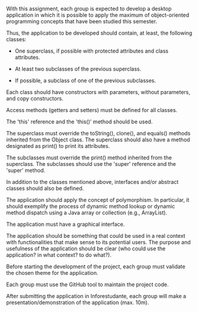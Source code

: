 	
With this assignment, each group is expected to develop a desktop application in which it is possible to apply the maximum of object-oriented programming concepts that have been studied this semester.

Thus, the application to be developed should contain, at least, the following classes:

- One superclass, if possible with protected attributes and class attributes.

- At least two subclasses of the previous superclass.

- If possible, a subclass of one of the previous subclasses.

Each class should have constructors with parameters, without parameters, and copy constructors.

Access methods (getters and setters) must be defined for all classes.

The 'this' reference and the 'this()' method should be used.

The superclass must override the toString(), clone(), and equals() methods inherited from the Object class. The superclass should also have a method designated as print() to print its attributes.

The subclasses must override the print() method inherited from the superclass. The subclasses should use the 'super' reference and the 'super' method.

In addition to the classes mentioned above, interfaces and/or abstract classes should also be defined.

The application should apply the concept of polymorphism. In particular, it should exemplify the process of dynamic method lookup or dynamic method dispatch using a Java array or collection (e.g., ArrayList).

The application must have a graphical interface.

The application should be something that could be used in a real context with functionalities that make sense to its potential users. The purpose and usefulness of the application should be clear (who could use the application? in what context? to do what?).

Before starting the development of the project, each group must validate the chosen theme for the application.

Each group must use the GitHub tool to maintain the project code.

After submitting the application in Inforestudante, each group will make a presentation/demonstration of the application (max. 10m).
